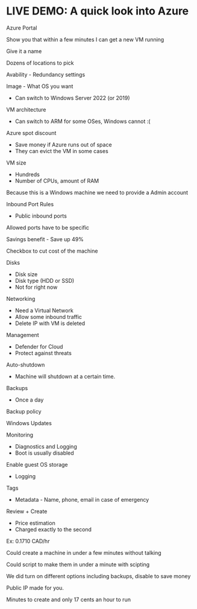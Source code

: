 # LIVE DEMO: A quick look into Azure

Azure Portal

Show you that within a few minutes I can get a new VM running

Give it a name

Dozens of locations to pick

Avability - Redundancy settings

Image - What OS you want
* Can switch to Windows Server 2022 (or 2019)

VM architecture
* Can switch to ARM for some OSes, Windows cannot :(

Azure spot discount
* Save money if Azure runs out of space
* They can evict the VM in some cases

VM size
* Hundreds
* Number of CPUs, amount of RAM

Because this is a Windows machine we need to provide a Admin account

Inbound Port Rules
* Public inbound ports

Allowed ports have to be specific

Savings benefit - Save up 49%

Checkbox to cut cost of the machine

Disks
* Disk size 
* Disk type (HDD or SSD)
* Not for right now

Networking
* Need a Virtual Network
* Allow some inbound traffic
* Delete IP with VM is deleted

Management
* Defender for Cloud
* Protect against threats

Auto-shutdown
* Machine will shutdown at a certain time.

Backups
* Once a day

Backup policy

Windows Updates

Monitoring
* Diagnostics and Logging
* Boot is usually disabled

Enable guest OS storage
* Logging

Tags
* Metadata - Name, phone, email in case of emergency

Review + Create
* Price estimation
* Charged exactly to the second

Ex: 0.1710 CAD/hr

Could create a machine in under a few minutes without talking

Could script to make them in under a minute with scipting

We did turn on different options including backups, disable to save money

Public IP made for you.

Minutes to create and only 17 cents an hour to run
